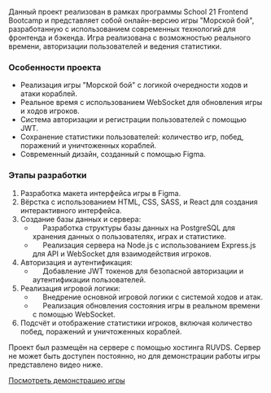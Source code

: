 Данный проект реализован в рамках программы School 21 Frontend Bootcamp и представляет собой онлайн-версию игры "Морской бой", разработанную с использованием современных технологий для фронтенда и бэкенда. 
Игра реализована с возможностью реального времени, авторизации пользователей и ведения статистики.

### Особенности проекта

- Реализация игры "Морской бой" с логикой очередности ходов и атаки кораблей.
- Реальное время с использованием WebSocket для обновления игры и ходов игроков.
- Система авторизации и регистрации пользователей с помощью JWT.
- Сохранение статистики пользователей: количество игр, побед, поражений и уничтоженных кораблей.
- Современный дизайн, созданный с помощью Figma.

### Этапы разработки

1. Разработка макета интерфейса игры в Figma.
2. Вёрстка с использованием HTML, CSS, SASS, и React для создания интерактивного интерфейса.
3. Создание базы данных и сервера:
   - &nbsp;&nbsp;&nbsp;&nbsp; Разработка структуры базы данных на PostgreSQL для хранения данных о пользователях, играх и статистике.
   - &nbsp;&nbsp;&nbsp;&nbsp; Реализация сервера на Node.js с использованием Express.js для API и WebSocket для взаимодействия игроков.
5. Авторизация и аутентификация:
   - &nbsp;&nbsp;&nbsp;&nbsp; Добавление JWT токенов для безопасной авторизации и аутентификации пользователей.
6. Реализация игровой логики:
   - &nbsp;&nbsp;&nbsp;&nbsp; Внедрение основной игровой логики с системой ходов и атак.
   - &nbsp;&nbsp;&nbsp;&nbsp; Реализация обновления состояния игры в реальном времени с помощью WebSocket.
7. Подсчёт и отображение статистики игроков, включая количество побед, поражений и уничтоженных кораблей.

Проект был размещён на сервере с помощью хостинга RUVDS. Сервер не может быть доступен постоянно, но для демонстрации работы игры представлено видео ниже.

[Посмотреть демонстрацию игры](https://drive.google.com/file/d/1jB0w-zqOEwE8l1dGNpfRnyekMyNx4PgK/view?usp=sharing)

